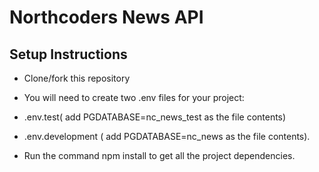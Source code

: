 # Northcoders News API

## Setup Instructions

- Clone/fork this repository 

 -  You will need to create two .env files for your project: 
 - .env.test( add PGDATABASE=nc_news_test as the file contents)
- .env.development ( add PGDATABASE=nc_news as the file contents). 

- Run the command npm install to get all the project dependencies.
